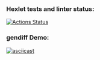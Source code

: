 ### Hexlet tests and linter status:
[![Actions Status](https://github.com/RomanVetrov/python-project-50/actions/workflows/hexlet-check.yml/badge.svg)](https://github.com/RomanVetrov/python-project-50/actions)


### gendiff Demo:
[![asciicast](https://asciinema.org/a/CotAfmlhV3SnbClz6AR4EuEEU.svg)](https://asciinema.org/a/CotAfmlhV3SnbClz6AR4EuEEU)
